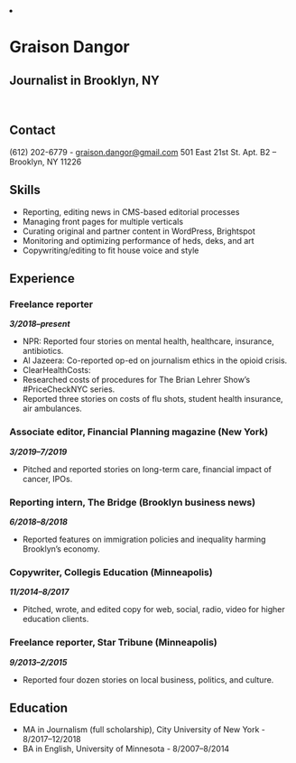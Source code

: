 <head>
  <title>Graison Dangor - Resume</title>
</head

- # Graison Dangor
  ## Journalist in Brooklyn, NY
  &nbsp;
  ## Contact 
  (612) 202-6779 - graison.dangor@gmail.com 
  501 East 21st St. Apt. B2 – Brooklyn, NY 11226
  &nbsp;

  ## Skills
  - Reporting, editing news in CMS-based editorial processes
  - Managing front pages for multiple verticals
  - Curating original and partner content in WordPress, Brightspot
  - Monitoring and optimizing performance of heds, deks, and art
  - Copywriting/editing to fit house voice and style
  &nbsp;
  ## Experience

  ### Freelance reporter
  **_3/2018–present_**
  - NPR: Reported four stories on mental health, healthcare, insurance, antibiotics.
  - Al Jazeera: Co-reported op-ed on journalism ethics in the opioid crisis.
  - ClearHealthCosts:
  - Researched costs of procedures for The Brian Lehrer Show’s #PriceCheckNYC series.
  - Reported three stories on costs of flu shots, student health insurance, air ambulances.

  ### Associate editor, Financial Planning magazine (New York)
  **_3/2019–7/2019_**
  - Pitched and reported stories on long-term care, financial impact of cancer, IPOs.

  ### Reporting intern, The Bridge (Brooklyn business news)
  **_6/2018–8/2018_**
  - Reported features on immigration policies and inequality harming Brooklyn’s economy.

  ### Copywriter, Collegis Education (Minneapolis)
  **_11/2014–8/2017_**
  - Pitched, wrote, and edited  copy for web, social, radio, video for higher education clients.

  ### Freelance reporter, Star Tribune (Minneapolis)
  **_9/2013–2/2015_**
  - Reported four dozen stories on local business, politics, and culture.

  ## Education
  - MA in Journalism (full scholarship), City University of New York - 8/2017–12/2018
  - BA in English, University of Minnesota - 8/2007–8/2014